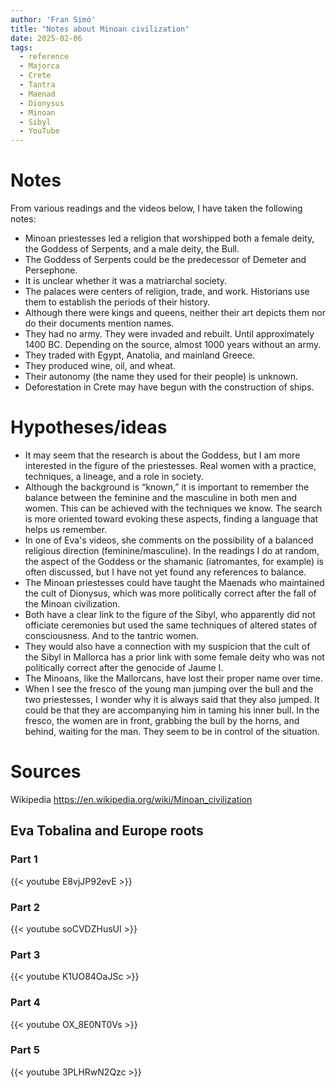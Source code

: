 ```yaml
---
author: 'Fran Simó'
title: "Notes about Minoan civilization"
date: 2025-02-06
tags:
  - reference
  - Majorca
  - Crete
  - Tantra
  - Maenad
  - Dionysus
  - Minoan
  - Sibyl
  - YouTube
---
```


# Notes

From various readings and the videos below, I have taken the following notes:

- Minoan priestesses led a religion that worshipped both a female deity, the Goddess of Serpents, and a male deity, the
  Bull.
- The Goddess of Serpents could be the predecessor of Demeter and Persephone.
- It is unclear whether it was a matriarchal society.
- The palaces were centers of religion, trade, and work. Historians use them to establish the periods of their history.
- Although there were kings and queens, neither their art depicts them nor do their documents mention names.
- They had no army. They were invaded and rebuilt. Until approximately 1400 BC. Depending on the source, almost 1000
  years without an army.
- They traded with Egypt, Anatolia, and mainland Greece.
- They produced wine, oil, and wheat.
- Their autonomy (the name they used for their people) is unknown.
- Deforestation in Crete may have begun with the construction of ships.

# Hypotheses/ideas

- It may seem that the research is about the Goddess, but I am more interested in the figure of the priestesses. Real
  women with a practice, techniques, a lineage, and a role in society.
- Although the background is “known,” it is important to remember the balance between the feminine and the masculine in
  both men and women. This can be achieved with the techniques we know. The search is more oriented toward evoking these
  aspects, finding a language that helps us remember.
- In one of Eva's videos, she comments on the possibility of a balanced religious direction (feminine/masculine). In the
  readings I do at random, the aspect of the Goddess or the shamanic (iatromantes, for example) is often discussed, but
  I have not yet found any references to balance.
- The Minoan priestesses could have taught the Maenads who maintained the cult of Dionysus, which was more politically
  correct after the fall of the Minoan civilization.
- Both have a clear link to the figure of the Sibyl, who apparently did not officiate ceremonies but used the same
  techniques of altered states of consciousness. And to the tantric women.
- They would also have a connection with my suspicion that the cult of the Sibyl in Mallorca has a prior link with some
  female deity who was not politically correct after the genocide of Jaume I.
- The Minoans, like the Mallorcans, have lost their proper name over time.
- When I see the fresco of the young man jumping over the bull and the two priestesses, I wonder why it is always said
  that they also jumped. It could be that they are accompanying him in taming his inner bull. In the fresco, the women
  are in front, grabbing the bull by the horns, and behind, waiting for the man. They seem to be in control of the
  situation.

# Sources

Wikipedia https://en.wikipedia.org/wiki/Minoan_civilization

## Eva Tobalina and Europe roots

### Part 1

{{< youtube E8vjJP92evE >}}

### Part 2

{{< youtube soCVDZHusUI >}}

### Part 3

{{< youtube K1UO84OaJSc >}}

### Part 4

{{< youtube OX_8E0NT0Vs >}}

### Part 5

{{< youtube 3PLHRwN2Qzc >}}
